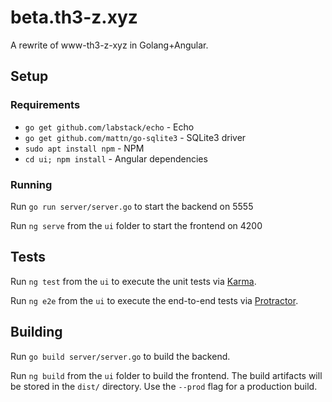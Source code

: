 # beta.th3-z.xyz

A rewrite of www-th3-z-xyz in Golang+Angular.

## Setup

### Requirements

* `go get github.com/labstack/echo` - Echo
* `go get github.com/mattn/go-sqlite3` - SQLite3 driver
* `sudo apt install npm` - NPM
* `cd ui; npm install` - Angular dependencies

### Running

Run `go run server/server.go` to start the backend on 5555

Run `ng serve` from the `ui` folder to start the frontend on 4200

## Tests

Run `ng test` from the `ui` to execute the unit tests via
[Karma](https://karma-runner.github.io).

Run `ng e2e` from the `ui` to execute the end-to-end tests via
[Protractor](http://www.protractortest.org/).

## Building

Run `go build server/server.go` to build the backend.

Run `ng build` from the `ui` folder to build the frontend. The build artifacts
will be stored in the `dist/` directory. Use the `--prod` flag for a 
production build.
